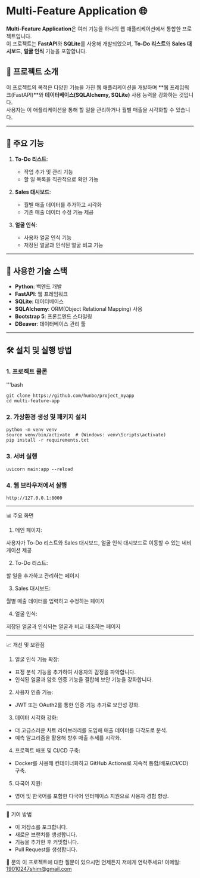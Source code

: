 # Multi-Feature Application 🌐

**Multi-Feature Application**은 여러 기능을 하나의 웹 애플리케이션에서 통합한 프로젝트입니다.  
이 프로젝트는 **FastAPI**와 **SQLite**를 사용해 개발되었으며, **To-Do 리스트**와 **Sales 대시보드**, **얼굴 인식** 기능을 포함합니다.

## 📌 프로젝트 소개

이 프로젝트의 목적은 다양한 기능을 가진 웹 애플리케이션을 개발하며 **웹 프레임워크(FastAPI)**와 **데이터베이스(SQLAlchemy, SQLite)** 사용 능력을 강화하는 것입니다.  
사용자는 이 애플리케이션을 통해 할 일을 관리하거나 월별 매출을 시각화할 수 있습니다.

---

## 🚀 주요 기능

1. **To-Do 리스트**:
   - 작업 추가 및 관리 기능
   - 할 일 목록을 직관적으로 확인 가능

2. **Sales 대시보드**:
   - 월별 매출 데이터를 추가하고 시각화
   - 기존 매출 데이터 수정 기능 제공
  
3. **얼굴 인식**:
   - 사용자 얼굴 인식 기능
   - 저장된 얼굴과 인식된 얼굴 비교 기능

---

## 🔧 사용한 기술 스택

- **Python**: 백엔드 개발
- **FastAPI**: 웹 프레임워크
- **SQLite**: 데이터베이스
- **SQLAlchemy**: ORM(Object Relational Mapping) 사용
- **Bootstrap 5**: 프론트엔드 스타일링
- **DBeaver**: 데이터베이스 관리 툴

---

## 🛠️ 설치 및 실행 방법


### 1. 프로젝트 클론
'''bash

    git clone https://github.com/hunbo/project_myapp
    cd multi-feature-app

### 2. 가상환경 생성 및 패키지 설치
    python -m venv venv
    source venv/bin/activate  # (Windows: venv\Scripts\activate)
    pip install -r requirements.txt

### 3. 서버 실행
    uvicorn main:app --reload

### 4. 웹 브라우저에서 실행
    http://127.0.0.1:8000

---

📊 주요 화면
1. 메인 페이지:

사용자가 To-Do 리스트와 Sales 대시보드, 얼굴 인식 대시보드로 이동할 수 있는 네비게이션 제공

2. To-Do 리스트:

할 일을 추가하고 관리하는 페이지

3. Sales 대시보드:

월별 매출 데이터를 입력하고 수정하는 페이지

4. 얼굴 인식:

저장된 얼굴과 인식되는 얼굴과 비교 대조하는 페이지

---
📈 개선 및 보완점

1. 얼굴 인식 기능 확장:

- 표정 분석 기능을 추가하여 사용자의 감정을 파악합니다.
- 인식된 얼굴과 암호 인증 기능을 결합해 보안 기능을 강화합니다.


2. 사용자 인증 기능:

- JWT 또는 OAuth2를 통한 인증 기능 추가로 보안성 강화.


3. 데이터 시각화 강화:

- 더 고급스러운 차트 라이브러리를 도입해 매출 데이터를 다각도로 분석.
- 예측 알고리즘을 활용해 향후 매출 추세를 시각화.


4. 프로젝트 배포 및 CI/CD 구축:

- Docker를 사용해 컨테이너화하고 GitHub Actions로 지속적 통합/배포(CI/CD) 구축.


5. 다국어 지원:

- 영어 및 한국어를 포함한 다국어 인터페이스 지원으로 사용자 경험 향상.

---

🤝 기여 방법
- 이 저장소를 포크합니다.
- 새로운 브랜치를 생성합니다.
- 기능을 추가한 후 커밋합니다.
- Pull Request를 생성합니다.

📧 문의
 이 프로젝트에 대한 질문이 있으시면 언제든지 저에게 연락주세요!
 이메일: 19010247shim@gmail.com

